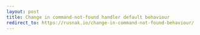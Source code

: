 ```yaml
---
layout: post
title: Change in command-not-found handler default behaviour
redirect_to: https://rusnak.io/change-in-command-not-found-behaviour/
---
```

